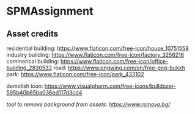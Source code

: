 # SPMAssignment

## Asset credits

residential building: https://www.flaticon.com/free-icon/house_10751558
industry building: https://www.flaticon.com/free-icon/factory_3256216
commerical building: https://www.flaticon.com/free-icon/office-building_2830532
road: https://www.pngwing.com/en/free-png-bukxh
park: https://www.flaticon.com/free-icon/park_433102

demolish icon: https://www.visualpharm.com/free-icons/bulldozer-595b40b65ba036ed117d3cd4

*tool to remove background from assets: https://www.remove.bg/*